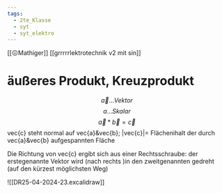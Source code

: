 ```yaml
---
tags:
  - 2te_Klasse
  - syt
  - syt_elektro
---
```

[[😖Mathiger]] [[grrrrrlektrotechnik v2 mit sin]]

# äußeres Produkt, Kreuzprodukt 
$$\vec{a} \dots Vektor$$
$$a \dots Skalar$$
$$\vec{a}*\vec{b}=\vec{c}$$ 
vec{c} steht normal auf vec{a}&vec{b};
|vec{c}|= Flächenihalt der durch vec{a}&vec{b} aufgespannten Fläche

Die Richtung von vec{c} ergibt sich aus einer Rechtsschraube:
der erstegenannte Vektor wird (nach rechts )in den zweitgenannten gedreht (auf den kürzest möglichsten Weg)

![[DR25-04-2024-23.excalidraw]]
